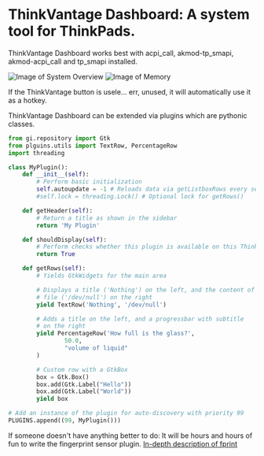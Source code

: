 # ThinkVantage Dashboard: A system tool for ThinkPads.

ThinkVantage Dashboard works best with acpi_call, akmod-tp_smapi, akmod-acpi_call
and tp_smapi installed.

![Image of System Overview](http://i.imgur.com/QBbEaVz.png)
![Image of Memory](http://i.imgur.com/dbh5jd0.gif)

If the ThinkVantage button is usele... err, unused, it will automatically use it
as a hotkey.

ThinkVantage Dashboard can be extended via plugins which are pythonic classes.

```python
from gi.repository import Gtk
from plguins.utils import TextRow, PercentageRow
import threading

class MyPlugin():
    def __init__(self):
        # Perform basic initialization
        self.autoupdate = -1 # Reloads data via getListboxRows every self.autoupdate seconds
        #self.lock = threading.Lock() # Optional lock for getRows()

    def getHeader(self):
        # Return a title as shown in the sidebar
        return 'My Plugin'

    def shouldDisplay(self):
        # Perform checks whether this plugin is available on this ThinkPad
        return True

    def getRows(self):
        # Yields GtkWidgets for the main area

        # Displays a title ('Nothing') on the left, and the content of the
        # file ('/dev/null') on the right
        yield TextRow('Nothing', '/dev/null')

        # Adds a title on the left, and a progressbar with subtitle
        # on the right
        yield PercentageRow('How full is the glass?',
                50.0,
                "volume of liquid"
        )

        # Custom row with a GtkBox
        box = Gtk.Box()
        box.add(Gtk.Label("Hello"))
        box.add(Gtk.Label("World"))
        yield box

# Add an instance of the plugin for auto-discovery with priority 99
PLUGINS.append((99, MyPlugin()))
```

If someone doesn't have anything better to do: It will be hours and hours of fun
to write the fingerprint sensor plugin. [In-depth description of fprint](http://www.reactivated.net/fprint/academic-project/fprint_report.pdf)
